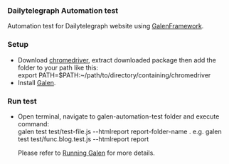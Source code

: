 ### Dailytelegraph Automation test

Automation test for Dailytelegraph website using [GalenFramework](http://galenframework.com).

### Setup

 - Download [chromedriver](http://chromedriver.storage.googleapis.com/index.html), extract downloaded package then add the folder to your path like this:<br/>export PATH=$PATH:~/path/to/directory/containing/chromedriver
 - Install [Galen](http://galenframework.com/docs/getting-started-install-galen/).
 
### Run test

 - Open terminal, navigate to galen-automation-test folder and execute command:<br/>galen test test/test-file.js --htmlreport report-folder-name . 
 	e.g. galen test test/func.blog.test.js --htmlreport report

 	Please refer to [Running Galen](http://galenframework.com/docs/reference-working-in-command-line/) for more details.
